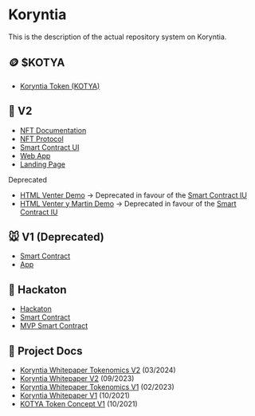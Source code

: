 # Koryntia

This is the description of the actual repository system on Koryntia.

## 🪙 $KOTYA
- [Koryntia Token (KOTYA)](https://github.com/Koryntia/Koryntia-Token)

## 🐢 V2 
- [NFT Documentation](https://www.notion.so/tianlu/NFT-Protocol-fa386b2ed4dd47ee91ac7042bd84889c?pvs=4)
- [NFT Protocol](https://github.com/Koryntia/nft-protocol)
- [Smart Contract UI](https://github.com/Koryntia/simpleFrontendDemo__usingScaffoldETH)
- [Web App](https://github.com/Koryntia/KoryntiaWebApp)
- [Landing Page](https://github.com/Koryntia/koryntia-landing)

Deprecated
- [HTML Venter Demo](https://github.com/Koryntia/nft-protocol-demo)   -> Deprecated in favour of the [Smart Contract IU](https://github.com/Koryntia/simpleFrontendDemo__usingScaffoldETH)
- [HTML Venter y Martin Demo](https://github.com/Koryntia/html-demo)  -> Deprecated in favour of the [Smart Contract IU](https://github.com/Koryntia/simpleFrontendDemo__usingScaffoldETH)

## 🐭 V1 (Deprecated)
- [Smart Contract](https://github.com/Koryntia/koryntia-mvp-smart-contract)
- [App](https://github.com/Koryntia/koryntia-webapp)

## 🐷 Hackaton

- [Hackaton](https://github.com/Koryntia/hackathon)
- [Smart Contract](https://github.com/Koryntia/hackathon-smart-contract)
- [MVP Smart Contract](https://github.com/Koryntia/koryntia-mvp-smart-contract)

## 📄 Project Docs

- [Koryntia Whitepaper Tokenomics V2](https://github.com/Koryntia/Koryntia-Whitepaper-Tokenomics-V2/blob/main/Koryntia%20Whitepaper%20Tokenomics%20V2.pdf) (03/2024)
- [Koryntia Whitepaper V2](https://github.com/Koryntia/Koryntia-Whitepaper-V2/blob/main/Koryntia_%20Whitepaper%20V2.pdf) (09/2023)
- [Koryntia Whitepaper Tokenomics V1](https://github.com/Koryntia/koryntia-whitepaper-tokenomics/blob/main/Koryntia%20-%20Whitepaper%20%20%26%20Tokenomics%20-%202023.pdf) (02/2023)
- [Koryntia Whitepaper V1](https://github.com/Koryntia/Koryntia-V1-Whitepaper/blob/main/Koryntia%20V1%20Whitepaper.pdf) (10/2021)
- [KOTYA Token Concept V1](https://github.com/Koryntia/KOTYA-Token-Concept-V1-) (10/2021)
  
